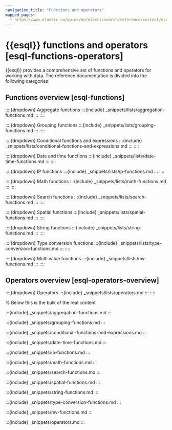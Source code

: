 ```yaml
---
navigation_title: "Functions and operators"
mapped_pages:
  - https://www.elastic.co/guide/en/elasticsearch/reference/current/esql-functions-operators.html
---
```


# {{esql}} functions and operators [esql-functions-operators]


{{esql}} provides a comprehensive set of functions and operators for working with data. The reference documentation is divided into the following categories:

## Functions overview [esql-functions]

::::{dropdown} Aggregate functions
:::{include} _snippets/lists/aggregation-functions.md
:::
::::

::::{dropdown} Grouping functions
:::{include} _snippets/lists/grouping-functions.md
:::
::::

::::{dropdown} Conditional functions and expressions
:::{include} _snippets/lists/conditional-functions-and-expressions.md
:::
::::

::::{dropdown} Date and time functions
:::{include} _snippets/lists/date-time-functions.md
:::
::::

::::{dropdown} IP functions
:::{include} _snippets/lists/ip-functions.md
:::
::::

::::{dropdown} Math functions
:::{include} _snippets/lists/math-functions.md
:::
::::

::::{dropdown} Search functions
:::{include} _snippets/lists/search-functions.md
:::
::::

::::{dropdown} Spatial functions
:::{include} _snippets/lists/spatial-functions.md
:::
::::

::::{dropdown} String functions
:::{include} _snippets/lists/string-functions.md
:::
::::

::::{dropdown} Type conversion functions
:::{include} _snippets/lists/type-conversion-functions.md
:::
::::

::::{dropdown} Multi value functions
:::{include} _snippets/lists/mv-functions.md
:::
::::


## Operators overview [esql-operators-overview]

::::{dropdown} Operators
:::{include} _snippets/lists/operators.md
:::
::::

% Below this is the bulk of the real content

:::{include} _snippets/aggregation-functions.md
:::

:::{include} _snippets/grouping-functions.md
:::

:::{include} _snippets/conditional-functions-and-expressions.md
:::

:::{include} _snippets/date-time-functions.md
:::

:::{include} _snippets/ip-functions.md
:::

:::{include} _snippets/math-functions.md
:::

:::{include} _snippets/search-functions.md
:::

:::{include} _snippets/spatial-functions.md
:::

:::{include} _snippets/string-functions.md
:::

:::{include} _snippets/type-conversion-functions.md
:::

:::{include} _snippets/mv-functions.md
:::

:::{include} _snippets/operators.md
:::
